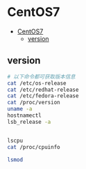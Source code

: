# CentOS7

- [CentOS7](#centos7)
  - [version](#version)

## version

```bash
# 以下命令都可获取版本信息
cat /etc/os-release
cat /etc/redhat-release
cat /etc/fedora-release
cat /proc/version
uname -a
hostnamectl
lsb_release -a


lscpu
cat /proc/cpuinfo

lsmod
```
